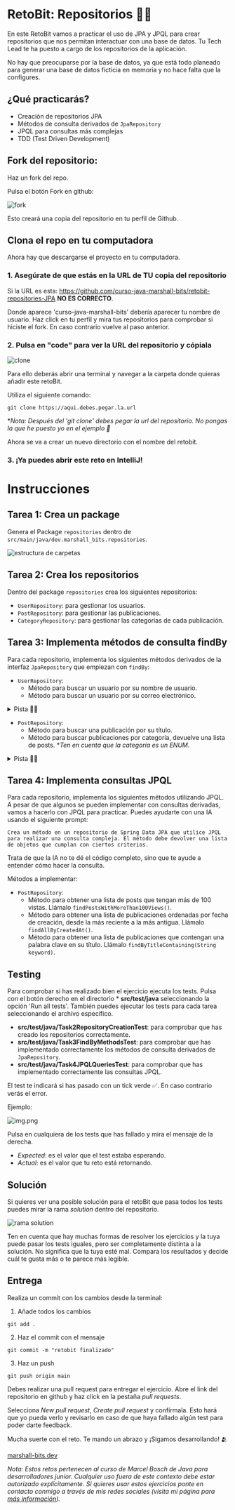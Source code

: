 # RetoBit: Repositorios 👷‍♀️

En este RetoBit vamos a practicar el uso de JPA y JPQL para crear repositorios que nos permitan interactuar con una base
de datos. Tu Tech Lead te ha puesto a cargo de los repositorios de la aplicación. 

No hay que preocuparse por la base de datos, ya que está todo planeado para generar una base de datos ficticia en memoria y no hace falta que la configures. 

## ¿Qué practicarás?

- Creación de repositorios JPA
- Métodos de consulta derivados de `JpaRepository`
- JPQL para consultas más complejas
- TDD (Test Driven Development)

## Fork del repositorio:

Haz un fork del repo.

Pulsa el botón Fork en github:

![fork](public/img1.png)

Esto creará una copia del repositorio en tu perfil de Github.

## Clona el repo en tu computadora

Ahora hay que descargarse el proyecto en tu computadora.

### 1. Asegúrate de que estás en la URL de TU copia del repositorio

Si la URL es esta: https://github.com/curso-java-marshall-bits/retobit-repositories-JPA **NO ES CORRECTO**.

Donde aparece 'curso-java-marshall-bits' debería aparecer tu nombre de usuario. Haz click en tu perfil y mira tus
repositorios para comprobar si hiciste el fork. En caso contrario vuelve al paso anterior.

### 2. Pulsa en "code" para ver la URL del repositorio y cópiala

![clone](public/img2.png)

Para ello deberás abrir una terminal y navegar a la carpeta donde quieras añadir este retoBit.

Utiliza el siguiente comando:

```commandline
git clone https://aqui.debes.pegar.la.url
```

**Nota: Después del 'git clone' debes pegar la url del repositorio. No pongas la que he puesto yo en el ejemplo 🤣*

Ahora se va a crear un nuevo directorio con el nombre del retobit.

### 3. ¡Ya puedes abrir este reto en IntelliJ!

# Instrucciones

## Tarea 1: Crea un package

Genera el Package `repositories` dentro de `src/main/java/dev.marshall_bits.repositories`.

![estructura de carpetas](public/repositories-structure.png)

## Tarea 2: Crea los repositorios

Dentro del package `repositories` crea los siguientes repositorios:

- `UserRepository`: para gestionar los usuarios.
- `PostRepository`: para gestionar las publicaciones.
- `CategoryRepository`: para gestionar las categorías de cada publicación.

## Tarea 3: Implementa métodos de consulta findBy

Para cada repositorio, implementa los siguientes métodos derivados de la interfaz `JpaRepository` que empiezan con
`findBy`:

- `UserRepository`:
    - Método para buscar un usuario por su nombre de usuario.
    - Método para buscar un usuario por su correo electrónico.

<details>
<summary>Pista 🕵️‍♀️</summary>
Para implementar estos métodos, utiliza la convención de nomenclatura de Spring Data JPA. Por ejemplo, para buscar un coche por su marca, el método podría llamarse `findByBrand(String brand)`.
</details>

- `PostRepository`:
    - Método para buscar una publicación por su título.
    - Método para buscar publicaciones por categoría, devuelve una lista de posts. **Ten en cuenta que la categoría es un ENUM*.

<details>
<summary>Pista 🕵️‍♀️</summary>
Puedes utilizar como argumento cualquier tipo de dato, ya sea String, Integer o Enum.
</details>

## Tarea 4: Implementa consultas JPQL
Para cada repositorio, implementa los siguientes métodos utilizando JPQL. A pesar de que algunos se pueden implementar con consultas derivadas, vamos a hacerlo con JPQL para practicar.
Puedes ayudarte con una IA usando el siguiente prompt:

```text
Crea un método en un repositorio de Spring Data JPA que utilice JPQL para realizar una consulta compleja. El método debe devolver una lista de objetos que cumplan con ciertos criterios.
```
Trata de que la IA no te dé el código completo, sino que te ayude a entender cómo hacer la consulta.

Métodos a implementar:
 
- `PostRepository`:
    - Método para obtener una lista de posts que tengan más de 100 vistas. Llámalo `findPostsWithMoreThan100Views()`.
    - Método para obtener una lista de publicaciones ordenadas por fecha de creación, desde la más reciente a la más antigua. Llámalo `findAllByCreatedAt()`.
    - Método para obtener una lista de publicaciones que contengan una palabra clave en su título. Llámalo `findByTitleContaining(String keyword)`. 

## Testing

Para comprobar si has realizado bien el ejercicio ejecuta los tests. Pulsa con el botón derecho en el directorio *
**src/test/java** seleccionando la opción 'Run all tests'. También puedes ejecutar los tests para cada tarea seleccionando el archivo específico.

- **src/test/java/Task2RepositoryCreationTest**: para comprobar que has creado los repositorios correctamente.
- **src/test/java/Task3FindByMethodsTest**: para comprobar que has implementado correctamente los métodos de consulta derivados de `JpaRepository`.
- **src/test/java/Task4JPQLQueriesTest**: para comprobar que has implementado correctamente las consultas JPQL.

El test te indicará si has pasado con un tick verde ✅. En caso contrario verás el error.

Ejemplo:

![img.png](public/img3.png)

Pulsa en cualquiera de los tests que has fallado y mira el mensaje de la derecha.

- *Expected*: es el valor que el test estaba esperando.
- *Actual*: es el valor que tu reto está retornando.

## Solución

Si quieres ver una posible solución para el retoBit que pasa todos los tests puedes mirar la rama *solution* dentro del
repositorio.

![rama solution](public/img4.png)

Ten en cuenta que hay muchas formas de resolver los ejercicios y la tuya puede pasar los tests iguales, pero ser
completamente distinta a la solución. No significa que la tuya esté mal. Compara los resultados y decide cuál te gusta
más o te parece más legible.

## Entrega

Realiza un commit con los cambios desde la terminal:

1. Añade todos los cambios

````commandline
git add .
````

2. Haz el commit con el mensaje

````commandline
git commit -m "retobit finalizado"
````

3. Haz un push

````commandline
git push origin main
````

Debes realizar una pull request para entregar el ejercicio. Abre el link del repositorio en github y haz click en la
pestaña *pull requests*.

Selecciona *New pull request*, *Create pull request* y confírmala. Esto hará que yo pueda verlo y revisarlo en caso de
que haya fallado algún test para poder darte feedback.

Mucha suerte con el reto. Te mando un abrazo y ¡Sigamos desarrollando! 🫂

[marshall-bits.dev](http://marshall-bits.dev)

*Nota: Estos retos pertenecen al curso de Marcel Bosch de Java para desarrolladores junior. Cualquier uso fuera de este
contexto debe estar autorizado explícitamente. Si quieres usar estos ejercicios ponte en contacto conmigo a través de
mis redes sociales (visita mi página para [más información](http://marshall-bits.dev)).* 